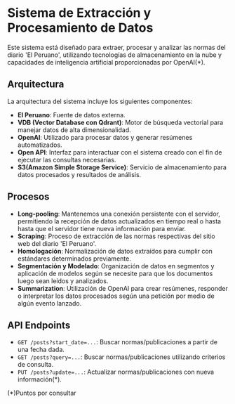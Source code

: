 # Sistema de Extracción y Procesamiento de Datos

Este sistema está diseñado para extraer, procesar y analizar las normas del diario 'El Peruano', utilizando tecnologías de almacenamiento en la nube y capacidades de inteligencia artificial proporcionadas por OpenAI(*).

## Arquitectura

La arquitectura del sistema incluye los siguientes componentes:

- **El Peruano**: Fuente de datos externa.
- **VDB (Vector Database con Qdrant)**: Motor de búsqueda vectorial para manejar datos de alta dimensionalidad.
- **OpenAI**: Utilizado para procesar datos y generar resúmenes automatizados.
- **Open API**: Interfaz para interactuar con el sistema creado con el fin de ejecutar las consultas necesarias.
- **S3(Amazon Simple Storage Service)**: Servicio de almacenamiento para datos procesados y resultados de análisis.

## Procesos

- **Long-pooling**: Mantenemos una conexión persistente con el servidor, permitiendo la recepción de datos actualizados en tiempo real o hasta  hasta que el servidor tiene nueva información para enviar.
- **Scraping**: Proceso de extracción de las normas respectivas del sitio web del diario 'El Peruano'.
- **Homologación**: Normalización de datos extraídos para cumplir con estándares determinados previamente.
- **Segmentación y Modelado**: Organización de datos en segmentos y aplicación de modelos según se necesite para que los documentos luego sean leídos y analizados.
- **Summarization**: Utilización de OpenAI para crear resúmenes, responder o interpretar los datos procesados según una petición por medio de algún evento lanzado.
## API Endpoints

- `GET /posts?start_date=...`: Buscar normas/publicaciones a partir de una fecha dada.
- `GET /posts?query=...`: Buscar normas/publicaciones utilizando criterios de consulta.
- `PUT /posts?update=...`: Actualizar normas/publicaciones con nueva información(*).

(*)Puntos por consultar